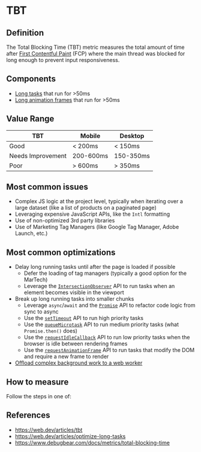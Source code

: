 # TBT

## Definition

The Total Blocking Time (TBT) metric measures the total amount of time after [First Contentful Paint](./fcp.md) (FCP) where the main thread was blocked for long enough to prevent input responsiveness.

## Components

- [Long tasks](https://web.dev/articles/custom-metrics#long-tasks-api) that run for >50ms
- [Long animation frames](https://web.dev/articles/custom-metrics#long-tasks-api) that run for >50ms


## Value Range

| TBT               | Mobile    | Desktop   |
|-------------------|-----------|-----------|
| Good              | < 200ms   | < 150ms   |
| Needs Improvement | 200-600ms | 150-350ms |
| Poor              | > 600ms   | > 350ms   |

## Most common issues

- Complex JS logic at the project level, typically when iterating over a large dataset (like a list of products on a paginated page)
- Leveraging expensive JavaScript APIs, like the `Intl` formatting
- Use of non-optimized 3rd party libraries
- Use of Marketing Tag Managers (like Google Tag Manager, Adobe Launch, etc.)


## Most common optimizations

- Delay long running tasks until after the page is loaded if possible
  - Defer the loading of tag managers (typically a good option for the MarTech)
  - Leverage the [`IntersectionObserver`](https://developer.mozilla.org/en-US/docs/Web/API/IntersectionObserver) API to run tasks when an element becomes visible in the viewport
- Break up long running tasks into smaller chunks
  - Leverage `async`/`await` and the [`Promise`](https://developer.mozilla.org/en-US/docs/Web/JavaScript/Reference/Global_Objects/Promise) API to refactor code logic from sync to async
  - Use the [`setTimeout`](https://developer.mozilla.org/en-US/docs/Web/API/Window/setTimeout) API to run high priority tasks
  - Use the [`queueMicrotask`](https://developer.mozilla.org/en-US/docs/Web/API/Window/queueMicrotask) API to run medium priority tasks (what `Promise.then()` does)
  - Use the [`requestIdleCallback`](https://developer.mozilla.org/en-US/docs/Web/API/Window/requestIdleCallback) API to run low priority tasks when the browser is idle between rendering frames
  - Use the [`requestAnimationFrame`](https://developer.mozilla.org/en-US/docs/Web/API/Window/requestAnimationFrame) API to run tasks that modify the DOM and require a new frame to render
- [Offload complex background work to a web worker](https://web.dev/articles/off-main-thread)


## How to measure

Follow the steps in one of:

## References

- https://web.dev/articles/tbt
- https://web.dev/articles/optimize-long-tasks
- https://www.debugbear.com/docs/metrics/total-blocking-time